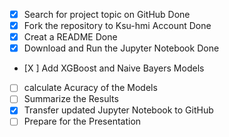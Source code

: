  - [X] Search for project topic on GitHub  Done
 - [X] Fork the repository to Ksu-hmi Account  Done
 - [X] Creat a README   Done
 - [X] Download and Run the Jupyter Notebook  Done
 - [X ] Add XGBoost and Naive Bayers Models
 - [ ] calculate Acuracy of the Models
 - [ ] Summarize the Results
 - [X] Transfer updated Jupyter Notebook to GitHub
 - [ ] Prepare for the Presentation 
